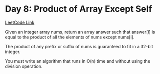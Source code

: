 

# Day 8: Product of Array Except Self

[LeetCode Link](https://leetcode.com/problems/product-of-array-except-self/submissions/1591717410/?envType=study-plan-v2&envId=leetcode-75)

Given an integer array nums, return an array answer such that answer[i] is equal to the product of all the elements of nums except nums[i].

The product of any prefix or suffix of nums is guaranteed to fit in a 32-bit integer.

You must write an algorithm that runs in O(n) time and without using the division operation.
